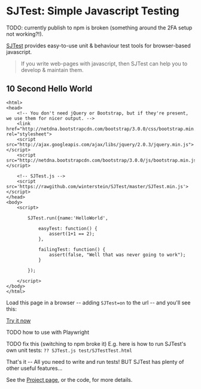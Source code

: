 # SJTest: Simple Javascript Testing

TODO: currently publish to npm is broken (something around the 2FA setup not working?!).

[SJTest](http://www.winterwell.com/software/sjtest/) provides easy-to-use unit & behaviour test tools for browser-based javascript.

> If you write web-pages with javascript, then SJTest can help you to develop & maintain them.

## 10 Second Hello World

	<html>
	<head>
		<!-- You don't need jQuery or Bootstrap, but if they're present, we use them for nicer output. -->
		<link href="http://netdna.bootstrapcdn.com/bootstrap/3.0.0/css/bootstrap.min.css" rel="stylesheet">
		<script src="http://ajax.googleapis.com/ajax/libs/jquery/2.0.3/jquery.min.js"></script>
		<script src="http://netdna.bootstrapcdn.com/bootstrap/3.0.0/js/bootstrap.min.js"></script>

		<!-- SJTest.js -->
		<script src='https://rawgithub.com/winterstein/SJTest/master/SJTest.min.js'></script>
	</head>
	<body>
		<script>
			
			SJTest.run({name:'HelloWorld',

				easyTest: function() {
					assert(1+1 == 2);
				},

				failingTest: function() {
					assert(false, "Well that was never going to work");						
				}

			});
	
		</script>
	</body>
	</html>

Load this page in a browser -- adding `SJTest=on` to the url -- and you'll see this:


[Try it now](http://www.winterwell.com/software/sjtest/HelloWorld.html?SJTest=on)

TODO how to use with Playwright

TODO fix this (switching to npm broke it)
E.g. here is how to run SJTest's own unit tests: `?? SJTest.js test/SJTestTest.html`

That's it -- All you need to write and run tests! BUT SJTest has plenty of other useful features...

See the [Project page](http://www.winterwell.com/software/sjtest/), or the code, for more details.

